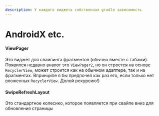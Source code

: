 ```yaml
---
description: У каждого виджета собственная gradle зависимость
---
```


# AndroidX etc.

#### ViewPager

Это виджет для свайпинга фрагментов \(обычно вместе с табами\). Появился недавно аналог это `ViewPager2`, но он строется на основе `RecyclerView`, может строится как на обычном адаптере, так и на фрагментах. Впринципе я бы предпочел как раз его, если только нет вложенных `RecyclerView`. Долой рекурсию!\)

#### SwipeRefreshLayout

Это стандартное колесико, которое появляется при свайпе вниз для обновления страницы

